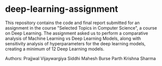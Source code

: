 # deep-learning-assignment
This repository contains the code and final report submitted for an assignment in the course "Selected Topics in Computer Science", a course on Deep Learning.
The assignment asked us to perform a comparative analysis of Machine Learning vs Deep Learning Models, along with sensitivity analysis of hyperparameters for the deep learning models, creating a minimum of 12 Deep Learning models.

Authors:
Prajjwal Vijaywargiya
Siddhi Mahesh Burse
Parth Krishna Sharma
